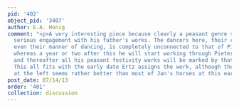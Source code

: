 ```yaml
---
pid: '402'
object_pid: '3407'
author: E.A. Honig
comment: "<p>A very interesting piece because clearly a peasant genre scene done before
  serious engagement with his father's works. The dancers here, their clothing and
  even their manner of dancing, is completely unconnected to that of Pieter the Elder;
  whereas a year or two after this he will start working through Pieter's studio material
  and thereafter all his peasant festivity works will be marked by that knowledge.
  This all fits with the early date Ertz assigns the work, although the horse/mule
  at the left seems rather better than most of Jan's horses at this early date.</p>\n"
post_date: 07/14/13
order: '401'
collection: discussion
---
```

